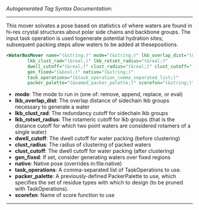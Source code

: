 <!-- THIS IS AN AUTOGENERATED FILE: Don't edit it directly, instead change the schema definition in the code itself. -->

_Autogenerated Tag Syntax Documentation:_

---
This mover solvates a pose based on statistics of where waters are found in hi-res crystal structures about polar side chains and backbone groups.  The input task operation is used togenerate potential hydration sites; subsequent packing steps allow waters to be added at thesepositions.

```xml
<WaterBoxMover name="(&string;)" mode="(&string;)" lkb_overlap_dist="(&real;)"
        lkb_clust_rad="(&real;)" lkb_rotset_radius="(&real;)"
        dwell_cutoff="(&real;)" clust_radius="(&real;)" clust_cutoff="(&real;)"
        gen_fixed="(&bool;)" native="(&string;)"
        task_operations="(&task_operation_comma_separated_list;)"
        packer_palette="(&named_packer_palette;)" scorefxn="(&string;)" />
```

-   **mode**: The mode to run in (one of: remove, append, replace, or eval)
-   **lkb_overlap_dist**: The overlap distance of sidechain lkb groups necessary to generate a water
-   **lkb_clust_rad**: The redundancy cutoff for sidechain lkb groups
-   **lkb_rotset_radius**: The rotameric cutoff for lkb groups (that is the distance cutoff for which two point waters are considered rotamers of a single water)
-   **dwell_cutoff**: The dwell cutoff for water packing (before clustering)
-   **clust_radius**: The radius of clustering of packed waters
-   **clust_cutoff**: The dwell cutoff for water packing (after clustering)
-   **gen_fixed**: If set, consider generating waters over fixed regions
-   **native**: Native pose (overrides in:file:native)
-   **task_operations**: A comma-separated list of TaskOperations to use.
-   **packer_palette**: A previously-defined PackerPalette to use, which specifies the set of residue types with which to design (to be pruned with TaskOperations).
-   **scorefxn**: Name of score function to use

---

